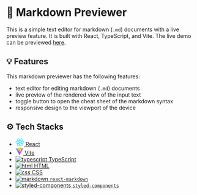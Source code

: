 # 📝 Markdown Previewer

This is a simple text editor for markdown (`.md`) documents with a live preview feature. It is built with React, TypeScript, and Vite. The live demo can be previewed [here](https://markdown-previewer-teal.vercel.app/).

## 💡 Features

This markdown previewer has the following features:

- text editor for editing markdown (`.md`) documents
- live preview of the rendered view of the input text
- toggle button to open the cheat sheet of the markdown syntax
- responsive design to the viewport of the device

## ⚙️ Tech Stacks

- [<img src="src/assets/react.svg" alt="react" height="20">&nbsp;React](https://react.dev/)
- [<img src="public/vite.svg" alt="vite" height="20">&nbsp;Vite](https://vitejs.dev/)
- [<img src="https://cdn.jsdelivr.net/gh/devicons/devicon/icons/typescript/typescript-original.svg" alt="typescript" height="20">&nbsp;TypeScript](https://www.typescriptlang.org/)
- [<img src="https://cdn.jsdelivr.net/gh/devicons/devicon/icons/html5/html5-original-wordmark.svg" alt="html" height="20">&nbsp;HTML](https://html.spec.whatwg.org/)
- [<img src="https://cdn.jsdelivr.net/gh/devicons/devicon/icons/css3/css3-original-wordmark.svg" alt="css" height="20">&nbsp;CSS](https://www.w3.org/Style/CSS/Overview.en.html)
- [<img src="https://cdn.jsdelivr.net/gh/devicons/devicon/icons/markdown/markdown-original.svg" alt="markdown" height="20">&nbsp;`react-markdown`](https://github.com/remarkjs/react-markdown)
- [<img src="https://styled-components.com/nav-logo.png" alt="styled-components" height="20">&nbsp;`styled-components`](https://styled-components.com/)
